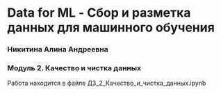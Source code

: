 # Data for ML - Сбор и разметка данных для машинного обучения
### Никитина Алина Андреевна

### Модуль 2. Качество и чистка данных

Работа находится в файле ДЗ_2_Качество_и_чистка_данных.ipynb
